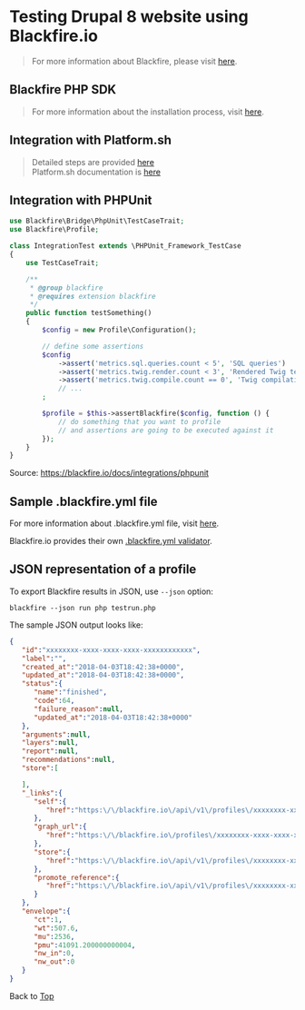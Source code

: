# <span id="top">Testing Drupal 8 website using Blackfire.io</span>
> For more information about Blackfire, please visit [here](https://blackfire.io/docs/introduction).

## Blackfire PHP SDK
> For more information about the installation process, visit [here](https://blackfire.io/docs/reference-guide/php-sdk).

## Integration with Platform.sh
> Detailed steps are provided [here](https://docs.platform.sh/administration/integrations/blackfire.html)<br>
> Platform.sh documentation is [here](https://github.com/ubc-web-services/platformsh-documentation)

## Integration with PHPUnit
```php
use Blackfire\Bridge\PhpUnit\TestCaseTrait;
use Blackfire\Profile;

class IntegrationTest extends \PHPUnit_Framework_TestCase
{
    use TestCaseTrait;

    /**
     * @group blackfire
     * @requires extension blackfire
     */
    public function testSomething()
    {
        $config = new Profile\Configuration();

        // define some assertions
        $config
            ->assert('metrics.sql.queries.count < 5', 'SQL queries')
            ->assert('metrics.twig.render.count < 3', 'Rendered Twig templates')
            ->assert('metrics.twig.compile.count == 0', 'Twig compilation')
            // ...
        ;

        $profile = $this->assertBlackfire($config, function () {
            // do something that you want to profile
            // and assertions are going to be executed against it
        });
    }
}
```
Source: https://blackfire.io/docs/integrations/phpunit

## Sample .blackfire.yml file
For more information about .blackfire.yml file, visit [here](https://blackfire.io/docs/cookbooks/tests).

Blackfire.io provides their own [.blackfire.yml validator](https://blackfire.io/docs/validator).
## JSON representation of a profile
To export Blackfire results in JSON, use `--json` option:
```
blackfire --json run php testrun.php
```
The sample JSON output looks like:
```json
{
   "id":"xxxxxxxx-xxxx-xxxx-xxxx-xxxxxxxxxxxx",
   "label":"",
   "created_at":"2018-04-03T18:42:38+0000",
   "updated_at":"2018-04-03T18:42:38+0000",
   "status":{
      "name":"finished",
      "code":64,
      "failure_reason":null,
      "updated_at":"2018-04-03T18:42:38+0000"
   },
   "arguments":null,
   "layers":null,
   "report":null,
   "recommendations":null,
   "store":[

   ],
   "_links":{
      "self":{
         "href":"https:\/\/blackfire.io\/api\/v1\/profiles\/xxxxxxxx-xxxx-xxxx-xxxx-xxxxxxxxxxxx"
      },
      "graph_url":{
         "href":"https:\/\/blackfire.io\/profiles\/xxxxxxxx-xxxx-xxxx-xxxx-xxxxxxxxxxxx\/graph"
      },
      "store":{
         "href":"https:\/\/blackfire.io\/api\/v1\/profiles\/xxxxxxxx-xxxx-xxxx-xxxx-xxxxxxxxxxxx\/store"
      },
      "promote_reference":{
         "href":"https:\/\/blackfire.io\/api\/v1\/profiles\/xxxxxxxx-xxxx-xxxx-xxxx-xxxxxxxxxxxx\/promote-reference"
      }
   },
   "envelope":{
      "ct":1,
      "wt":507.6,
      "mu":2536,
      "pmu":41091.200000000004,
      "nw_in":0,
      "nw_out":0
   }
}
```
Back to [Top](#top)
